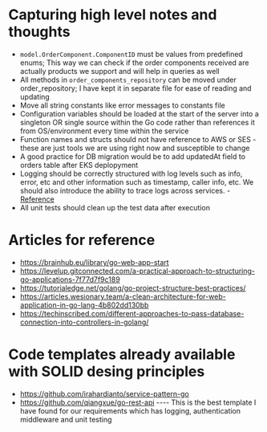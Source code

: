 # Capturing high level notes and thoughts

* `model.OrderComponent.ComponentID` must be values from predefined enums; This way we can check if the order components received are actually products we support and will help in queries as well
* All methods in `order_components_repository` can be moved under order_repository; I have kept it in separate file for ease of reading and updating
* Move all string constants like error messages to constants file
* Configuration variables should be loaded at the start of the server into a singleton OR single source within the Go code rather than references it from OS/environment every time within the service
* Function names and structs should not have reference to AWS or SES - these are just tools we are using right now and susceptible to change
* A good practice for DB migration would be to add updatedAt field to orders table after EKS deplopyment
* Logging should be correctly structured with log levels such as info, error, etc and other information such as timestamp, caller info, etc. We should also introduce the ability to trace logs across services. - [Reference](https://blog.logrocket.com/5-structured-logging-packages-for-go/)
* All unit tests should clean up the test data after execution

# Articles for reference
* https://brainhub.eu/library/go-web-app-start
* https://levelup.gitconnected.com/a-practical-approach-to-structuring-go-applications-7f77d7f9c189
* https://tutorialedge.net/golang/go-project-structure-best-practices/
* https://articles.wesionary.team/a-clean-architecture-for-web-application-in-go-lang-4b802dd130bb
* https://techinscribed.com/different-approaches-to-pass-database-connection-into-controllers-in-golang/

# Code templates already available with SOLID desing principles
* https://github.com/irahardianto/service-pattern-go
* https://github.com/qiangxue/go-rest-api ---- This is the best template I have found for our requirements which has logging, authentication middleware and unit testing
